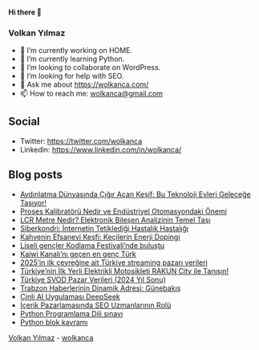 #### Hi there 👋

### Volkan Yılmaz

- 🔭 I’m currently working on HOME.
- 🌱 I’m currently learning Python.
- 👯 I’m looking to collaborate on WordPress.
- 🤔 I’m looking for help with SEO.
- 💬 Ask me about https://wolkanca.com/
- 📫 How to reach me: wolkanca@gmail.com

## Social
- Twitter: https://twitter.com/wolkanca
- Linkedin: https://www.linkedin.com/in/wolkanca/



## Blog posts
<!-- BLOG-POST-LIST:START -->
- [Aydınlatma Dünyasında Çığır Açan Keşif: Bu Teknoloji Evleri Geleceğe Taşıyor!](https://wolkanca.com/aydinlatma-dunyasinda-cigir-acan-kesif-bu-teknoloji-evleri-gelecege-tasiyor/)
- [Proses Kalibratörü Nedir ve Endüstriyel Otomasyondaki Önemi](https://wolkanca.com/proses-kalibratoru-nedir-ve-endustriyel-otomasyondaki-onemi/)
- [LCR Metre Nedir? Elektronik Bileşen Analizinin Temel Taşı](https://wolkanca.com/lcr-metre-nedir-elektronik-bilesen-analizinin-temel-tasi/)
- [Siberkondri: İnternetin Tetiklediği Hastalık Hastalığı](https://wolkanca.com/siberkondri-internetin-tetikledigi-hastalik-hastaligi/)
- [Kahvenin Efsanevi Keşfi: Keçilerin Enerji Dopingi](https://wolkanca.com/kahvenin-efsanevi-kesfi-kecilerin-enerji-dopingi/)
- [Liseli gençler Kodlama Festivali’nde buluştu](https://wolkanca.com/liseli-gencler-kodlama-festivalinde-bulustu/)
- [Kaiwi Kanalı’nı  geçen en genç Türk](https://wolkanca.com/kaiwi-kanalini-gecen-en-genc-turk/)
- [2025’in ilk çeyreğine ait Türkiye streaming pazarı verileri](https://wolkanca.com/2025in-ilk-ceyregine-ait-turkiye-streaming-pazari-verileri/)
- [Türkiye’nin İlk Yerli Elektrikli Motosikleti RAKUN City ile Tanışın!](https://wolkanca.com/turkiyenin-ilk-yerli-elektrikli-motosikleti-rakun-city-ile-tanisin/)
- [Türkiye SVOD Pazar Verileri &lpar;2024 Yıl Sonu&rpar;](https://wolkanca.com/turkiye-svod-pazar-verileri-2024-yil-sonu/)
- [Trabzon Haberlerinin Dinamik Adresi: Günebakış](https://wolkanca.com/trabzon-haberlerinin-dinamik-adresi-gunebakis/)
- [Çinli AI Uygulaması DeepSeek](https://wolkanca.com/cinli-ai-uygulamasi-deepseek/)
- [İçerik Pazarlamasında SEO Uzmanlarının Rolü](https://wolkanca.com/icerik-pazarlamasinda-seo-uzmanlarinin-rolu/)
- [Python Programlama Dili sınavı](https://wolkanca.com/python-programlama-dili-sinavi/)
- [Python blok kavramı](https://wolkanca.com/python-blok-kavrami/)
<!-- BLOG-POST-LIST:END -->


[Volkan Yılmaz](https://volkanyilmaz.com.tr/) - [wolkanca](https://wolkanca.com/)
